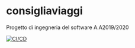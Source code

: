 # consigliaviaggi
Progetto di ingegneria del software A.A2019/2020

[![CI/CD](https://github.com/salvatorebottiglieri/consigliaviaggi/actions/workflows/build.yml/badge.svg?branch=master)](https://github.com/salvatorebottiglieri/consigliaviaggi/actions/workflows/build.yml)
